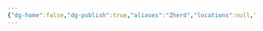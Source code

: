 ```yaml
---
{"dg-home":false,"dg-publish":true,"aliases":"Zherd","locations":null,"tag":null,"date":null,"location":[65.5716346,44.6953044],"title":"Zherd', Зареченское сельское поселение, Mezensky District, Arkhangelsk Oblast, Northwestern Federal District, Russia884.4972114565559","permalink":"/maps/zherd-zarechenskoe-selskoe-poselenie-mezensky-district-arkhangelsk-oblast-northwestern-federal-district-russia884-4972114565559/","dgHomeLink":true,"dgPassFrontmatter":true}
---
```



